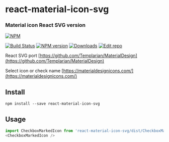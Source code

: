 # react-material-icon-svg

### Material icon React SVG version

[![NPM](https://nodei.co/npm-dl/react-material-icon-svg.png?months=1)](https://nodei.co/npm/react-material-icon-svg/)

[![Build Status](https://travis-ci.org/vaeum/react-material-icon-svg.svg?branch=master)](https://travis-ci.org/vaeum/react-material-icon-svg)
[![NPM version][npm-image]][npm-url]
[![Downloads][downloads-image]][npm-url]
[![Edit repo](https://img.shields.io/badge/edit-prose.io-blue.svg)](http://prose.io/#vaeum/react-material-icon-svg)

React SVG port [https://github.com/Templarian/MaterialDesign](https://github.com/Templarian/MaterialDesign)

Select icon or check name [https://materialdesignicons.com/](https://materialdesignicons.com/)

## Install

```
npm install --save react-material-icon-svg
```

## Usage

```javascript
import CheckboxMarkedIcon from 'react-material-icon-svg/dist/CheckboxMarkedIcon';
<CheckboxMarkedIcon />
```

[downloads-image]: https://img.shields.io/npm/dm/react-material-icon-svg.svg
[npm-url]: https://www.npmjs.com/package/react-material-icon-svg
[npm-image]: https://img.shields.io/npm/v/react-material-icon-svg.svg
